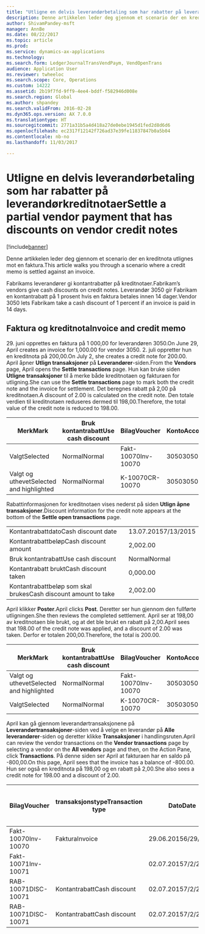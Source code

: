 ```yaml
---
title: "Utligne en delvis leverandørbetaling som har rabatter på leverandørkreditnotaer"
description: Denne artikkelen leder deg gjennom et scenario der en kreditnota utlignes mot en faktura.
author: ShivamPandey-msft
manager: AnnBe
ms.date: 08/22/2017
ms.topic: article
ms.prod: 
ms.service: dynamics-ax-applications
ms.technology: 
ms.search.form: LedgerJournalTransVendPaym, VendOpenTrans
audience: Application User
ms.reviewer: twheeloc
ms.search.scope: Core, Operations
ms.custom: 14222
ms.assetid: 2b19f7fd-9ff9-4ee4-bddf-f582946d008e
ms.search.region: Global
ms.author: shpandey
ms.search.validFrom: 2016-02-28
ms.dyn365.ops.version: AX 7.0.0
ms.translationtype: HT
ms.sourcegitcommit: 2771a31b5a4d418a27de0ebe1945d1fed2d8d6d6
ms.openlocfilehash: ec2317f12142f726ad37e39fe11837847b0a5b04
ms.contentlocale: nb-no
ms.lasthandoff: 11/03/2017

---
```


# <a name="settle-a-partial-vendor-payment-that-has-discounts-on-vendor-credit-notes"></a><span data-ttu-id="e87f8-103">Utligne en delvis leverandørbetaling som har rabatter på leverandørkreditnotaer</span><span class="sxs-lookup"><span data-stu-id="e87f8-103">Settle a partial vendor payment that has discounts on vendor credit notes</span></span>

[!include[banner](../includes/banner.md)]


<span data-ttu-id="e87f8-104">Denne artikkelen leder deg gjennom et scenario der en kreditnota utlignes mot en faktura.</span><span class="sxs-lookup"><span data-stu-id="e87f8-104">This article walks you through a scenario where a credit memo is settled against an invoice.</span></span>

<span data-ttu-id="e87f8-105">Fabrikams leverandører gi kontantrabatter på kreditnotaer.</span><span class="sxs-lookup"><span data-stu-id="e87f8-105">Fabrikam’s vendors give cash discounts on credit notes.</span></span> <span data-ttu-id="e87f8-106">Leverandør 3050 gir Fabrikam en kontantrabatt på 1 prosent hvis en faktura betales innen 14 dager.</span><span class="sxs-lookup"><span data-stu-id="e87f8-106">Vendor 3050 lets Fabrikam take a cash discount of 1 percent if an invoice is paid in 14 days.</span></span>

## <a name="invoice-and-credit-memo"></a><span data-ttu-id="e87f8-107">Faktura og kreditnota</span><span class="sxs-lookup"><span data-stu-id="e87f8-107">Invoice and credit memo</span></span>
<span data-ttu-id="e87f8-108">29. juni opprettes en faktura på 1 000,00 for leverandøren 3050.</span><span class="sxs-lookup"><span data-stu-id="e87f8-108">On June 29, April creates an invoice for 1,000.00 for vendor 3050.</span></span> <span data-ttu-id="e87f8-109">2. juli oppretter hun en kreditnota på 200,00.</span><span class="sxs-lookup"><span data-stu-id="e87f8-109">On July 2, she creates a credit note for 200.00.</span></span> <span data-ttu-id="e87f8-110">April åpner **Utlign transaksjoner** på **Leverandører**-siden.</span><span class="sxs-lookup"><span data-stu-id="e87f8-110">From the **Vendors** page, April opens the **Settle transactions** page.</span></span> <span data-ttu-id="e87f8-111">Hun kan bruke siden **Utligne transaksjoner** til å merke både kreditnotaen og fakturaen for utligning.</span><span class="sxs-lookup"><span data-stu-id="e87f8-111">She can use the **Settle transactions** page to mark both the credit note and the invoice for settlement.</span></span> <span data-ttu-id="e87f8-112">Det beregnes rabatt på 2,00 på kreditnotaen.</span><span class="sxs-lookup"><span data-stu-id="e87f8-112">A discount of 2.00 is calculated on the credit note.</span></span> <span data-ttu-id="e87f8-113">Den totale verdien til kreditnotaen reduseres dermed til 198,00.</span><span class="sxs-lookup"><span data-stu-id="e87f8-113">Therefore, the total value of the credit note is reduced to 198.00.</span></span>

| <span data-ttu-id="e87f8-114">Merk</span><span class="sxs-lookup"><span data-stu-id="e87f8-114">Mark</span></span>                     | <span data-ttu-id="e87f8-115">Bruk kontantrabatt</span><span class="sxs-lookup"><span data-stu-id="e87f8-115">Use cash discount</span></span> | <span data-ttu-id="e87f8-116">Bilag</span><span class="sxs-lookup"><span data-stu-id="e87f8-116">Voucher</span></span>   | <span data-ttu-id="e87f8-117">Konto</span><span class="sxs-lookup"><span data-stu-id="e87f8-117">Account</span></span> | <span data-ttu-id="e87f8-118">Dato</span><span class="sxs-lookup"><span data-stu-id="e87f8-118">Date</span></span>      | <span data-ttu-id="e87f8-119">Forfallsdato</span><span class="sxs-lookup"><span data-stu-id="e87f8-119">Due date</span></span>  | <span data-ttu-id="e87f8-120">Faktura</span><span class="sxs-lookup"><span data-stu-id="e87f8-120">Invoice</span></span> | <span data-ttu-id="e87f8-121">Beløp i transaksjonsvaluta</span><span class="sxs-lookup"><span data-stu-id="e87f8-121">Amount in transaction currency</span></span> | <span data-ttu-id="e87f8-122">Valuta</span><span class="sxs-lookup"><span data-stu-id="e87f8-122">Currency</span></span> | <span data-ttu-id="e87f8-123">Beløp som skal utlignes</span><span class="sxs-lookup"><span data-stu-id="e87f8-123">Amount to settle</span></span> |
|--------------------------|-------------------|-----------|---------|-----------|-----------|---------|--------------------------------|----------|------------------|
| <span data-ttu-id="e87f8-124">Valgt</span><span class="sxs-lookup"><span data-stu-id="e87f8-124">Selected</span></span>                 | <span data-ttu-id="e87f8-125">Normal</span><span class="sxs-lookup"><span data-stu-id="e87f8-125">Normal</span></span>            | <span data-ttu-id="e87f8-126">Fakt-10070</span><span class="sxs-lookup"><span data-stu-id="e87f8-126">Inv-10070</span></span> | <span data-ttu-id="e87f8-127">3050</span><span class="sxs-lookup"><span data-stu-id="e87f8-127">3050</span></span>    | <span data-ttu-id="e87f8-128">29.06.2015</span><span class="sxs-lookup"><span data-stu-id="e87f8-128">6/29/2015</span></span> | <span data-ttu-id="e87f8-129">29.07.2015</span><span class="sxs-lookup"><span data-stu-id="e87f8-129">7/29/2015</span></span> | <span data-ttu-id="e87f8-130">10070</span><span class="sxs-lookup"><span data-stu-id="e87f8-130">10070</span></span>   | <span data-ttu-id="e87f8-131">-1 000,00</span><span class="sxs-lookup"><span data-stu-id="e87f8-131">-1,000.00</span></span>                      | <span data-ttu-id="e87f8-132">USD</span><span class="sxs-lookup"><span data-stu-id="e87f8-132">USD</span></span>      | <span data-ttu-id="e87f8-133">-990,00</span><span class="sxs-lookup"><span data-stu-id="e87f8-133">-990.00</span></span>          |
| <span data-ttu-id="e87f8-134">Valgt og uthevet</span><span class="sxs-lookup"><span data-stu-id="e87f8-134">Selected and highlighted</span></span> | <span data-ttu-id="e87f8-135">Normal</span><span class="sxs-lookup"><span data-stu-id="e87f8-135">Normal</span></span>            | <span data-ttu-id="e87f8-136">K-10070</span><span class="sxs-lookup"><span data-stu-id="e87f8-136">CR-10070</span></span>  | <span data-ttu-id="e87f8-137">3050</span><span class="sxs-lookup"><span data-stu-id="e87f8-137">3050</span></span>    | <span data-ttu-id="e87f8-138">02.07.2015</span><span class="sxs-lookup"><span data-stu-id="e87f8-138">7/2/2015</span></span>  | <span data-ttu-id="e87f8-139">29.07.2015</span><span class="sxs-lookup"><span data-stu-id="e87f8-139">7/29/2015</span></span> |         | <span data-ttu-id="e87f8-140">200,00</span><span class="sxs-lookup"><span data-stu-id="e87f8-140">200.00</span></span>                         | <span data-ttu-id="e87f8-141">USD</span><span class="sxs-lookup"><span data-stu-id="e87f8-141">USD</span></span>      | <span data-ttu-id="e87f8-142">198,00</span><span class="sxs-lookup"><span data-stu-id="e87f8-142">198.00</span></span>           |

<span data-ttu-id="e87f8-143">Rabattinformasjonen for kreditnotaen vises nederst på siden **Utlign åpne transaksjoner**.</span><span class="sxs-lookup"><span data-stu-id="e87f8-143">Discount information for the credit note appears at the bottom of the **Settle open transactions** page.</span></span>

|                              |           |
|------------------------------|-----------|
| <span data-ttu-id="e87f8-144">Kontantrabattdato</span><span class="sxs-lookup"><span data-stu-id="e87f8-144">Cash discount date</span></span>           | <span data-ttu-id="e87f8-145">13.07.2015</span><span class="sxs-lookup"><span data-stu-id="e87f8-145">7/13/2015</span></span> |
| <span data-ttu-id="e87f8-146">Kontantrabattbeløp</span><span class="sxs-lookup"><span data-stu-id="e87f8-146">Cash discount amount</span></span>         | <span data-ttu-id="e87f8-147">2,00</span><span class="sxs-lookup"><span data-stu-id="e87f8-147">2.00</span></span>      |
| <span data-ttu-id="e87f8-148">Bruk kontantrabatt</span><span class="sxs-lookup"><span data-stu-id="e87f8-148">Use cash discount</span></span>            | <span data-ttu-id="e87f8-149">Normal</span><span class="sxs-lookup"><span data-stu-id="e87f8-149">Normal</span></span>    |
| <span data-ttu-id="e87f8-150">Kontantrabatt brukt</span><span class="sxs-lookup"><span data-stu-id="e87f8-150">Cash discount taken</span></span>          | <span data-ttu-id="e87f8-151">0,00</span><span class="sxs-lookup"><span data-stu-id="e87f8-151">0.00</span></span>      |
| <span data-ttu-id="e87f8-152">Kontantrabattbeløp som skal brukes</span><span class="sxs-lookup"><span data-stu-id="e87f8-152">Cash discount amount to take</span></span> | <span data-ttu-id="e87f8-153">2,00</span><span class="sxs-lookup"><span data-stu-id="e87f8-153">2.00</span></span>      |

<span data-ttu-id="e87f8-154">April klikker **Poster**.</span><span class="sxs-lookup"><span data-stu-id="e87f8-154">April clicks **Post**.</span></span> <span data-ttu-id="e87f8-155">Deretter ser hun gjennom den fullførte utligningen.</span><span class="sxs-lookup"><span data-stu-id="e87f8-155">She then reviews the completed settlement.</span></span> <span data-ttu-id="e87f8-156">April ser at 198,00 av kreditnotaen ble brukt, og at det ble brukt en rabatt på 2,00.</span><span class="sxs-lookup"><span data-stu-id="e87f8-156">April sees that 198.00 of the credit note was applied, and a discount of 2.00 was taken.</span></span> <span data-ttu-id="e87f8-157">Derfor er totalen 200,00.</span><span class="sxs-lookup"><span data-stu-id="e87f8-157">Therefore, the total is 200.00.</span></span>

| <span data-ttu-id="e87f8-158">Merk</span><span class="sxs-lookup"><span data-stu-id="e87f8-158">Mark</span></span>                     | <span data-ttu-id="e87f8-159">Bruk kontantrabatt</span><span class="sxs-lookup"><span data-stu-id="e87f8-159">Use cash discount</span></span> | <span data-ttu-id="e87f8-160">Bilag</span><span class="sxs-lookup"><span data-stu-id="e87f8-160">Voucher</span></span>   | <span data-ttu-id="e87f8-161">Konto</span><span class="sxs-lookup"><span data-stu-id="e87f8-161">Account</span></span> | <span data-ttu-id="e87f8-162">Dato</span><span class="sxs-lookup"><span data-stu-id="e87f8-162">Date</span></span>      | <span data-ttu-id="e87f8-163">Forfallsdato</span><span class="sxs-lookup"><span data-stu-id="e87f8-163">Due date</span></span>  | <span data-ttu-id="e87f8-164">Faktura</span><span class="sxs-lookup"><span data-stu-id="e87f8-164">Invoice</span></span>  | <span data-ttu-id="e87f8-165">Beløp i transaksjonsvaluta</span><span class="sxs-lookup"><span data-stu-id="e87f8-165">Amount in transaction currency</span></span> | <span data-ttu-id="e87f8-166">Valuta</span><span class="sxs-lookup"><span data-stu-id="e87f8-166">Currency</span></span> | <span data-ttu-id="e87f8-167">Beløp som skal utlignes</span><span class="sxs-lookup"><span data-stu-id="e87f8-167">Amount to settle</span></span> |
|--------------------------|-------------------|-----------|---------|-----------|-----------|----------|--------------------------------|----------|------------------|
| <span data-ttu-id="e87f8-168">Valgt og uthevet</span><span class="sxs-lookup"><span data-stu-id="e87f8-168">Selected and highlighted</span></span> | <span data-ttu-id="e87f8-169">Normal</span><span class="sxs-lookup"><span data-stu-id="e87f8-169">Normal</span></span>            | <span data-ttu-id="e87f8-170">Fakt-10070</span><span class="sxs-lookup"><span data-stu-id="e87f8-170">Inv-10070</span></span> | <span data-ttu-id="e87f8-171">3050</span><span class="sxs-lookup"><span data-stu-id="e87f8-171">3050</span></span>    | <span data-ttu-id="e87f8-172">29.06.2015</span><span class="sxs-lookup"><span data-stu-id="e87f8-172">6/29/2015</span></span> | <span data-ttu-id="e87f8-173">29.07.2015</span><span class="sxs-lookup"><span data-stu-id="e87f8-173">7/29/2015</span></span> | <span data-ttu-id="e87f8-174">10070</span><span class="sxs-lookup"><span data-stu-id="e87f8-174">10070</span></span>    | <span data-ttu-id="e87f8-175">-1 000,00</span><span class="sxs-lookup"><span data-stu-id="e87f8-175">-1,000.00</span></span>                      | <span data-ttu-id="e87f8-176">USD</span><span class="sxs-lookup"><span data-stu-id="e87f8-176">USD</span></span>      | <span data-ttu-id="e87f8-177">-200,00</span><span class="sxs-lookup"><span data-stu-id="e87f8-177">-200.00</span></span>          |
| <span data-ttu-id="e87f8-178">Valgt</span><span class="sxs-lookup"><span data-stu-id="e87f8-178">Selected</span></span>                 | <span data-ttu-id="e87f8-179">Normal</span><span class="sxs-lookup"><span data-stu-id="e87f8-179">Normal</span></span>            | <span data-ttu-id="e87f8-180">K-10070</span><span class="sxs-lookup"><span data-stu-id="e87f8-180">CR-10070</span></span>  | <span data-ttu-id="e87f8-181">3050</span><span class="sxs-lookup"><span data-stu-id="e87f8-181">3050</span></span>    | <span data-ttu-id="e87f8-182">02.07.2015</span><span class="sxs-lookup"><span data-stu-id="e87f8-182">7/2/2015</span></span>  | <span data-ttu-id="e87f8-183">29.07.2015</span><span class="sxs-lookup"><span data-stu-id="e87f8-183">7/29/2015</span></span> | <span data-ttu-id="e87f8-184">K-10070</span><span class="sxs-lookup"><span data-stu-id="e87f8-184">CR-10070</span></span> | <span data-ttu-id="e87f8-185">200,00</span><span class="sxs-lookup"><span data-stu-id="e87f8-185">200.00</span></span>                         | <span data-ttu-id="e87f8-186">USD</span><span class="sxs-lookup"><span data-stu-id="e87f8-186">USD</span></span>      | <span data-ttu-id="e87f8-187">198,00</span><span class="sxs-lookup"><span data-stu-id="e87f8-187">198.00</span></span>           |

<span data-ttu-id="e87f8-188">April kan gå gjennom leverandørtransaksjonene på **Leverandørtransaksjoner**-siden ved å velge en leverandør på **Alle leverandører**-siden og deretter klikke **Transaksjoner** i handlingsruten.</span><span class="sxs-lookup"><span data-stu-id="e87f8-188">April can review the vendor transactions on the **Vendor transactions** page by selecting a vendor on the **All vendors** page and then, on the Action Pane, click **Transactions**.</span></span> <span data-ttu-id="e87f8-189">På denne siden ser April at fakturaen har en saldo på -800,00.</span><span class="sxs-lookup"><span data-stu-id="e87f8-189">On this page, April sees that the invoice has a balance of -800.00.</span></span> <span data-ttu-id="e87f8-190">Hun ser også en kreditnota på 198,00 og en rabatt på 2,00.</span><span class="sxs-lookup"><span data-stu-id="e87f8-190">She also sees a credit note for 198.00 and a discount of 2.00.</span></span>

| <span data-ttu-id="e87f8-191">Bilag</span><span class="sxs-lookup"><span data-stu-id="e87f8-191">Voucher</span></span>    | <span data-ttu-id="e87f8-192">transaksjonstype</span><span class="sxs-lookup"><span data-stu-id="e87f8-192">Transaction type</span></span> | <span data-ttu-id="e87f8-193">Dato</span><span class="sxs-lookup"><span data-stu-id="e87f8-193">Date</span></span>      | <span data-ttu-id="e87f8-194">Faktura</span><span class="sxs-lookup"><span data-stu-id="e87f8-194">Invoice</span></span> | <span data-ttu-id="e87f8-195">Beløp i transaksjonsvaluta, debet</span><span class="sxs-lookup"><span data-stu-id="e87f8-195">Amount in transaction currency debit</span></span> | <span data-ttu-id="e87f8-196">Beløp i transaksjonsvaluta, kredit</span><span class="sxs-lookup"><span data-stu-id="e87f8-196">Amount in transaction currency credit</span></span> | <span data-ttu-id="e87f8-197">Saldo</span><span class="sxs-lookup"><span data-stu-id="e87f8-197">Balance</span></span> | <span data-ttu-id="e87f8-198">Valuta</span><span class="sxs-lookup"><span data-stu-id="e87f8-198">Currency</span></span> |
|------------|------------------|-----------|---------|--------------------------------------|---------------------------------------|---------|----------|
| <span data-ttu-id="e87f8-199">Fakt-10070</span><span class="sxs-lookup"><span data-stu-id="e87f8-199">Inv-10070</span></span>  | <span data-ttu-id="e87f8-200">Faktura</span><span class="sxs-lookup"><span data-stu-id="e87f8-200">Invoice</span></span>          | <span data-ttu-id="e87f8-201">29.06.2015</span><span class="sxs-lookup"><span data-stu-id="e87f8-201">6/29/2015</span></span> | <span data-ttu-id="e87f8-202">10070</span><span class="sxs-lookup"><span data-stu-id="e87f8-202">10070</span></span>   |                                      | <span data-ttu-id="e87f8-203">1 000,00</span><span class="sxs-lookup"><span data-stu-id="e87f8-203">1,000.00</span></span>                              | <span data-ttu-id="e87f8-204">-800.00</span><span class="sxs-lookup"><span data-stu-id="e87f8-204">-800.00</span></span> | <span data-ttu-id="e87f8-205">USD</span><span class="sxs-lookup"><span data-stu-id="e87f8-205">USD</span></span>      |
| <span data-ttu-id="e87f8-206">Fakt-10071</span><span class="sxs-lookup"><span data-stu-id="e87f8-206">Inv-10071</span></span>  |                  | <span data-ttu-id="e87f8-207">02.07.2015</span><span class="sxs-lookup"><span data-stu-id="e87f8-207">7/2/2015</span></span>  | <span data-ttu-id="e87f8-208">K10071</span><span class="sxs-lookup"><span data-stu-id="e87f8-208">CR10071</span></span> | <span data-ttu-id="e87f8-209">200,00</span><span class="sxs-lookup"><span data-stu-id="e87f8-209">200.00</span></span>                               |                                       | <span data-ttu-id="e87f8-210">0,00</span><span class="sxs-lookup"><span data-stu-id="e87f8-210">0.00</span></span>    | <span data-ttu-id="e87f8-211">USD</span><span class="sxs-lookup"><span data-stu-id="e87f8-211">USD</span></span>      |
| <span data-ttu-id="e87f8-212">RAB-10071</span><span class="sxs-lookup"><span data-stu-id="e87f8-212">DISC-10071</span></span> |  <span data-ttu-id="e87f8-213">Kontantrabatt</span><span class="sxs-lookup"><span data-stu-id="e87f8-213">Cash discount</span></span>   | <span data-ttu-id="e87f8-214">02.07.2015</span><span class="sxs-lookup"><span data-stu-id="e87f8-214">7/2/2015</span></span>  |         | <span data-ttu-id="e87f8-215">2,00</span><span class="sxs-lookup"><span data-stu-id="e87f8-215">2.00</span></span>                                 |                                       | <span data-ttu-id="e87f8-216">0,00</span><span class="sxs-lookup"><span data-stu-id="e87f8-216">0.00</span></span>    | <span data-ttu-id="e87f8-217">USD</span><span class="sxs-lookup"><span data-stu-id="e87f8-217">USD</span></span>      |
| <span data-ttu-id="e87f8-218">RAB-10071</span><span class="sxs-lookup"><span data-stu-id="e87f8-218">DISC-10071</span></span> |  <span data-ttu-id="e87f8-219">Kontantrabatt</span><span class="sxs-lookup"><span data-stu-id="e87f8-219">Cash discount</span></span>   | <span data-ttu-id="e87f8-220">02.07.2015</span><span class="sxs-lookup"><span data-stu-id="e87f8-220">7/2/2015</span></span>  |         |                                      | <span data-ttu-id="e87f8-221">2,00</span><span class="sxs-lookup"><span data-stu-id="e87f8-221">2.00</span></span>                                  | <span data-ttu-id="e87f8-222">0,00</span><span class="sxs-lookup"><span data-stu-id="e87f8-222">0.00</span></span>    | <span data-ttu-id="e87f8-223">USD</span><span class="sxs-lookup"><span data-stu-id="e87f8-223">USD</span></span>      |






